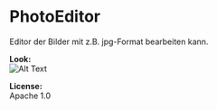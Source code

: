 # PhotoEditor
Editor der Bilder mit z.B. jpg-Format bearbeiten kann.

**Look:**</br>
![Alt Text](https://s4.gifyu.com/images/diashow.gif)

**License:**</br>
Apache 1.0
